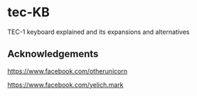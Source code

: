# tec-KB
TEC-1 keyboard explained and its expansions and alternatives

## Acknowledgements
https://www.facebook.com/otherunicorn

https://www.facebook.com/yelich.mark

